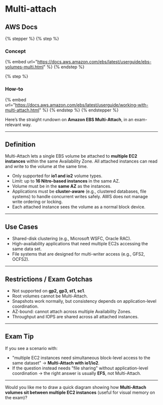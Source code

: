 # Multi-attach

## AWS Docs

{% stepper %}
{% step %}
### Concept

{% embed url="https://docs.aws.amazon.com/ebs/latest/userguide/ebs-volumes-multi.html" %}
{% endstep %}

{% step %}
### How-to

{% embed url="https://docs.aws.amazon.com/ebs/latest/userguide/working-with-multi-attach.html" %}
{% endstep %}
{% endstepper %}

Here’s the straight rundown on **Amazon EBS Multi-Attach**, in an exam-relevant way.

***

## Definition

Multi-Attach lets a single EBS volume be attached to **multiple EC2 instances** within the same Availability Zone. All attached instances can read and write to the volume at the same time.

* Only supported for **io1 and io2** volume types.
* Limit: up to **16 Nitro-based instances** in the same AZ.
* Volume must be in the **same AZ** as the instances.
* Applications must be **cluster-aware** (e.g., clustered databases, file systems) to handle concurrent writes safely. AWS does not manage write ordering or locking.
* Each attached instance sees the volume as a normal block device.

***

## Use Cases

* Shared-disk clustering (e.g., Microsoft WSFC, Oracle RAC).
* High-availability applications that need multiple EC2s accessing the same data set.
* File systems that are designed for multi-writer access (e.g., GFS2, OCFS2).

***

## Restrictions / Exam Gotchas

* Not supported on **gp2, gp3, st1, sc1**.
* Root volumes cannot be Multi-Attach.
* Snapshots work normally, but consistency depends on application-level coordination.
* AZ-bound: cannot attach across multiple Availability Zones.
* Throughput and IOPS are shared across all attached instances.

***

## Exam Tip

If you see a scenario with:

* "multiple EC2 instances need simultaneous block-level access to the same dataset" → **Multi-Attach with io1/io2**.
* If the question instead needs "file sharing" without application-level coordination → the right answer is usually **EFS**, not Multi-Attach.

***

Would you like me to draw a quick diagram showing how **Multi-Attach volumes sit between multiple EC2 instances** (useful for visual memory on the exam)?
